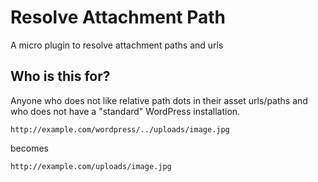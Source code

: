 # Resolve Attachment Path
A micro plugin to resolve attachment paths and urls

## Who is this for?
Anyone who does not like relative path dots in their asset urls/paths and who does not have a "standard" WordPress installation.

```
http://example.com/wordpress/../uploads/image.jpg
```

becomes

```
http://example.com/uploads/image.jpg
```
